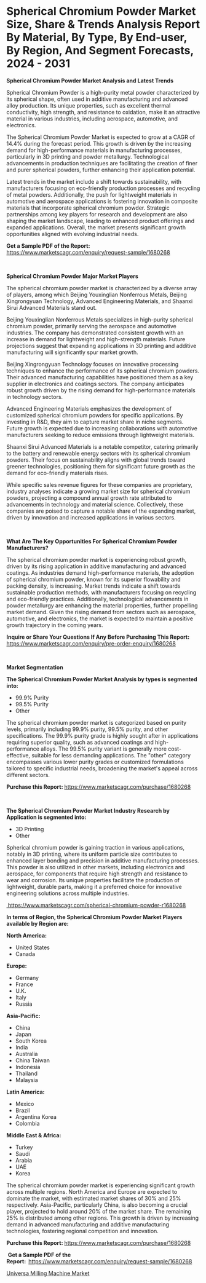 <p><h1>Spherical Chromium Powder Market Size, Share & Trends Analysis Report By Material, By Type, By End-user, By Region, And Segment Forecasts, 2024 - 2031</h1></p><p><strong>Spherical Chromium Powder Market Analysis and Latest Trends</strong></p>
<p><p>Spherical Chromium Powder is a high-purity metal powder characterized by its spherical shape, often used in additive manufacturing and advanced alloy production. Its unique properties, such as excellent thermal conductivity, high strength, and resistance to oxidation, make it an attractive material in various industries, including aerospace, automotive, and electronics.</p><p>The Spherical Chromium Powder Market is expected to grow at a CAGR of 14.4% during the forecast period. This growth is driven by the increasing demand for high-performance materials in manufacturing processes, particularly in 3D printing and powder metallurgy. Technological advancements in production techniques are facilitating the creation of finer and purer spherical powders, further enhancing their application potential.</p><p>Latest trends in the market include a shift towards sustainability, with manufacturers focusing on eco-friendly production processes and recycling of metal powders. Additionally, the push for lightweight materials in automotive and aerospace applications is fostering innovation in composite materials that incorporate spherical chromium powder. Strategic partnerships among key players for research and development are also shaping the market landscape, leading to enhanced product offerings and expanded applications. Overall, the market presents significant growth opportunities aligned with evolving industrial needs.</p></p>
<p><strong>Get a Sample PDF of the Report:&nbsp;</strong> <a href="https://www.marketscagr.com/enquiry/request-sample/1680268?utm_campaign=1789&utm_medium=2&utm_source=Github&utm_content=ia&utm_term=28122024&utm_id=spherical-chromium-powder">https://www.marketscagr.com/enquiry/request-sample/1680268</a></p>
<p>&nbsp;</p>
<p><strong>Spherical Chromium Powder Major Market Players</strong></p>
<p><p>The spherical chromium powder market is characterized by a diverse array of players, among which Beijing Youxinglian Nonferrous Metals, Beijing Xingrongyuan Technology, Advanced Engineering Materials, and Shaanxi Sirui Advanced Materials stand out.</p><p>Beijing Youxinglian Nonferrous Metals specializes in high-purity spherical chromium powder, primarily serving the aerospace and automotive industries. The company has demonstrated consistent growth with an increase in demand for lightweight and high-strength materials. Future projections suggest that expanding applications in 3D printing and additive manufacturing will significantly spur market growth.</p><p>Beijing Xingrongyuan Technology focuses on innovative processing techniques to enhance the performance of its spherical chromium powders. Their advanced manufacturing capabilities have positioned them as a key supplier in electronics and coatings sectors. The company anticipates robust growth driven by the rising demand for high-performance materials in technology sectors.</p><p>Advanced Engineering Materials emphasizes the development of customized spherical chromium powders for specific applications. By investing in R&D, they aim to capture market share in niche segments. Future growth is expected due to increasing collaborations with automotive manufacturers seeking to reduce emissions through lightweight materials.</p><p>Shaanxi Sirui Advanced Materials is a notable competitor, catering primarily to the battery and renewable energy sectors with its spherical chromium powders. Their focus on sustainability aligns with global trends toward greener technologies, positioning them for significant future growth as the demand for eco-friendly materials rises.</p><p>While specific sales revenue figures for these companies are proprietary, industry analyses indicate a growing market size for spherical chromium powders, projecting a compound annual growth rate attributed to advancements in technology and material science. Collectively, these companies are poised to capture a notable share of the expanding market, driven by innovation and increased applications in various sectors.</p></p>
<p>&nbsp;</p>
<p><strong>What Are The Key Opportunities For Spherical Chromium Powder Manufacturers?</strong></p>
<p><p>The spherical chromium powder market is experiencing robust growth, driven by its rising application in additive manufacturing and advanced coatings. As industries demand high-performance materials, the adoption of spherical chromium powder, known for its superior flowability and packing density, is increasing. Market trends indicate a shift towards sustainable production methods, with manufacturers focusing on recycling and eco-friendly practices. Additionally, technological advancements in powder metallurgy are enhancing the material properties, further propelling market demand. Given the rising demand from sectors such as aerospace, automotive, and electronics, the market is expected to maintain a positive growth trajectory in the coming years.</p></p>
<p><strong>Inquire or Share Your Questions If Any Before Purchasing This Report:</strong> <a href="https://www.marketscagr.com/enquiry/pre-order-enquiry/1680268?utm_campaign=1789&utm_medium=2&utm_source=Github&utm_content=ia&utm_term=28122024&utm_id=spherical-chromium-powder">https://www.marketscagr.com/enquiry/pre-order-enquiry/1680268</a></p>
<p>&nbsp;</p>
<p><strong>Market Segmentation</strong></p>
<p><strong>The Spherical Chromium Powder Market Analysis by types is segmented into:</strong></p>
<p><ul><li>99.9% Purity</li><li>99.5% Purity</li><li>Other</li></ul></p>
<p><p>The spherical chromium powder market is categorized based on purity levels, primarily including 99.9% purity, 99.5% purity, and other specifications. The 99.9% purity grade is highly sought after in applications requiring superior quality, such as advanced coatings and high-performance alloys. The 99.5% purity variant is generally more cost-effective, suitable for less demanding applications. The "other" category encompasses various lower purity grades or customized formulations tailored to specific industrial needs, broadening the market's appeal across different sectors.</p></p>
<p><strong>Purchase this Report:&nbsp;</strong><a href="https://www.marketscagr.com/purchase/1680268?utm_campaign=1789&utm_medium=2&utm_source=Github&utm_content=ia&utm_term=28122024&utm_id=spherical-chromium-powder">https://www.marketscagr.com/purchase/1680268</a></p>
<p>&nbsp;</p>
<p><strong>The Spherical Chromium Powder Market Industry Research by Application is segmented into:</strong></p>
<p><ul><li>3D Printing</li><li>Other</li></ul></p>
<p><p>Spherical chromium powder is gaining traction in various applications, notably in 3D printing, where its uniform particle size contributes to enhanced layer bonding and precision in additive manufacturing processes. This powder is also utilized in other markets, including electronics and aerospace, for components that require high strength and resistance to wear and corrosion. Its unique properties facilitate the production of lightweight, durable parts, making it a preferred choice for innovative engineering solutions across multiple industries.</p></p>
<p><a href="https://www.marketscagr.com/spherical-chromium-powder-r1680268?utm_campaign=1789&utm_medium=2&utm_source=Github&utm_content=ia&utm_term=28122024&utm_id=spherical-chromium-powder">&nbsp;https://www.marketscagr.com/spherical-chromium-powder-r1680268</a></p>
<p><strong>In terms of Region, the Spherical Chromium Powder Market Players available by Region are:</strong></p>
<p>
    <p> <strong> North America: </strong>
        <ul>
            <li>United States</li>
            <li>Canada</li>
        </ul>
        </p> 
    <p> <strong> Europe: </strong>
        <ul>
            <li>Germany</li>
            <li>France</li>
            <li>U.K.</li>
            <li>Italy</li>
            <li>Russia</li>
        </ul>
        </p> 
    <p> <strong> Asia-Pacific: </strong>
        <ul>
            <li>China</li>
            <li>Japan</li>
            <li>South Korea</li>
            <li>India</li>
            <li>Australia</li>
            <li>China Taiwan</li>
            <li>Indonesia</li>
            <li>Thailand</li>
            <li>Malaysia</li>
        </ul>
        </p> 
    <p> <strong> Latin America: </strong>
        <ul>
            <li>Mexico</li>
            <li>Brazil</li>
            <li>Argentina Korea</li>
            <li>Colombia</li>
        </ul>
        </p> 
    <p> <strong> Middle East & Africa: </strong>
        <ul>
            <li>Turkey</li>
            <li>Saudi</li>
            <li>Arabia</li>
            <li>UAE</li>
            <li>Korea</li>
        </ul>
    </p>
    </p>
<p><p>The spherical chromium powder market is experiencing significant growth across multiple regions. North America and Europe are expected to dominate the market, with estimated market shares of 30% and 25% respectively. Asia-Pacific, particularly China, is also becoming a crucial player, projected to hold around 20% of the market share. The remaining 25% is distributed among other regions. This growth is driven by increasing demand in advanced manufacturing and additive manufacturing technologies, fostering regional competition and innovation.</p></p>
<p><strong>Purchase this Report: </strong><a href="https://www.marketscagr.com/purchase/1680268?utm_campaign=1789&utm_medium=2&utm_source=Github&utm_content=ia&utm_term=28122024&utm_id=spherical-chromium-powder">https://www.marketscagr.com/purchase/1680268</a></p>
<p>&nbsp;<strong>Get a Sample PDF of the Report:&nbsp;&nbsp;</strong><a href="https://www.marketscagr.com/enquiry/request-sample/1680268?utm_campaign=1789&utm_medium=2&utm_source=Github&utm_content=ia&utm_term=28122024&utm_id=spherical-chromium-powder">https://www.marketscagr.com/enquiry/request-sample/1680268</a></p>
<p><strong></strong></p>
<p><p><a href="https://github.com/marlanamarvn/Market-Research-Report-List-1/blob/main/universa-milling-machine-market.md?utm_campaign=1789&utm_medium=2&utm_source=Github&utm_content=ia&utm_term=28122024&utm_id=spherical-chromium-powder">Universa Milling Machine Market</a></p></p>